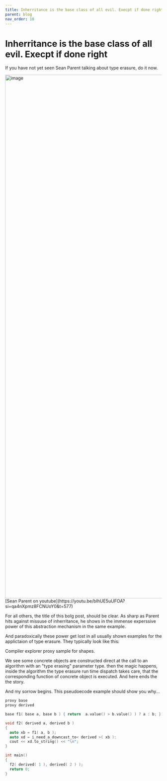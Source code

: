 ```yaml
---
title: Inherritance is the base class of all evil. Execpt if done right.
parent: blog
nav_order: 10
---
```


# Inherritance is the base class of all evil. Execpt if done right

If you have not yet seen Sean Parent talking about type erasure, do it now.

<img width="1685" alt="image" src="https://github.com/user-attachments/assets/da75c051-6a95-4ed3-ac54-ef8e56fc2ac0">
[Sean Parent on youtube](https://youtu.be/bIhUE5uUFOA?si=qa4nXpmz8FCNUoY0&t=577)

For all others, the title of this bolg post, should be clear.
As sharp as Parent hits against missuse of inherritance, he shows in the immense experssive power of this abstraction mechanism in the same example.

And paradoxically these power get lost in all usually shown examples for the applictaion of type erasure. They typically look like this:

Compiler explorer proxy sample for shapes.

We see some concrete objects are constructed direct at the call to an algorithm with an "type erasing" parameter type.
then the magic happens, inside the algorithm the type erasure run time dispatch takes care, that the corresponding function of concrete object is executed.
And here ends the the story.

And my sorrow begins. This pseudoecode example should show you why... 

```c++
proxy base
proxy derived

base f1( base a, base b ) { return  a.value() > b.value() ) ? a : b; }

void f2( derived a, derived b )
{
  auto xb = f1( a, b );
  auto xd = i_need_a_downcast_to< derived >( xb ):
  cout << xd.to_string() << "\n";
}

int main()
{
  f2( derived( 1 ), derived( 2 ) );
  return 0;
}
```
